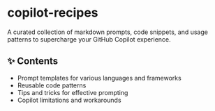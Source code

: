 # copilot-recipes
A curated collection of markdown prompts, code snippets, and usage patterns to supercharge your GitHub Copilot experience.

## ✨ Contents

- Prompt templates for various languages and frameworks
- Reusable code patterns
- Tips and tricks for effective prompting
- Copilot limitations and workarounds
